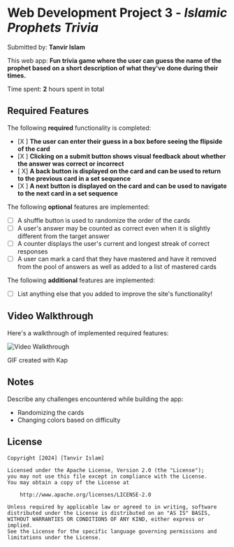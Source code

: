 # Web Development Project 3 - _Islamic Prophets Trivia_

Submitted by: **Tanvir Islam**

This web app: **Fun trivia game where the user can guess the name of the prophet based on a short description of what they've done during their times.**

Time spent: **2** hours spent in total

## Required Features

The following **required** functionality is completed:

- [X ] **The user can enter their guess in a box before seeing the flipside of the card**
- [X ] **Clicking on a submit button shows visual feedback about whether the answer was correct or incorrect**
- [ X] **A back button is displayed on the card and can be used to return to the previous card in a set sequence**
- [X ] **A next button is displayed on the card and can be used to navigate to the next card in a set sequence**

The following **optional** features are implemented:

- [ ] A shuffle button is used to randomize the order of the cards
- [ ] A user's answer may be counted as correct even when it is slightly different from the target answer
- [ ] A counter displays the user's current and longest streak of correct responses
- [ ] A user can mark a card that they have mastered and have it removed from the pool of answers as well as added to a list of mastered cards

The following **additional** features are implemented:

- [ ] List anything else that you added to improve the site's functionality!

## Video Walkthrough

Here's a walkthrough of implemented required features:

<img src='./src/assets/animated.gif' title='Video Walkthrough' width='' alt='Video Walkthrough' />

<!-- Replace this with whatever GIF tool you used! -->

GIF created with Kap

<!-- Recommended tools:
[Kap](https://getkap.co/) for macOS
[ScreenToGif](https://www.screentogif.com/) for Windows
[peek](https://github.com/phw/peek) for Linux. -->

## Notes

Describe any challenges encountered while building the app:

- Randomizing the cards
- Changing colors based on difficulty

## License

    Copyright [2024] [Tanvir Islam]

    Licensed under the Apache License, Version 2.0 (the "License");
    you may not use this file except in compliance with the License.
    You may obtain a copy of the License at

        http://www.apache.org/licenses/LICENSE-2.0

    Unless required by applicable law or agreed to in writing, software
    distributed under the License is distributed on an "AS IS" BASIS,
    WITHOUT WARRANTIES OR CONDITIONS OF ANY KIND, either express or implied.
    See the License for the specific language governing permissions and
    limitations under the License.
